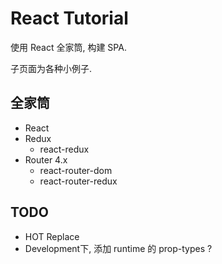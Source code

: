 # React Tutorial
使用 React 全家筒, 构建 SPA.

子页面为各种小例子.


## 全家筒
- React
- Redux
  - react-redux
- Router 4.x
  - react-router-dom
  - react-router-redux



## TODO
- HOT Replace
- Development下, 添加 runtime 的 prop-types ?

